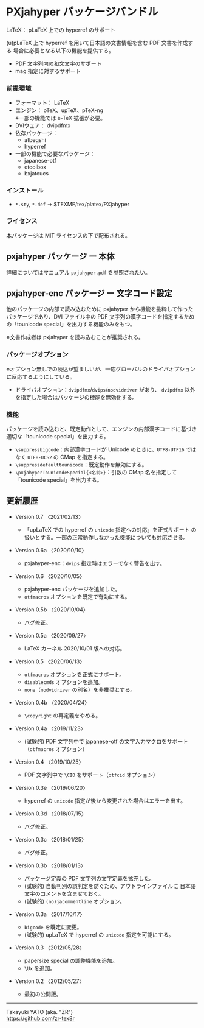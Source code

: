 PXjahyper パッケージバンドル
============================

LaTeX： pLaTeX 上での hyperref のサポート

(u)pLaTeX 上で hyperref を用いて日本語の文書情報を含む PDF 文書を作成する
場合に必要となる以下の機能を提供する。

  * PDF 文字列内の和文文字のサポート
  * mag 指定に対するサポート

### 前提環境

  * フォーマット： LaTeX
  * エンジン： pTeX、upTeX、pTeX-ng  
    ※一部の機能では e-TeX 拡張が必要。
  * DVIウェア： dvipdfmx
  * 依存パッケージ：
      - atbegshi
      - hyperref
  * 一部の機能で必要なパッケージ：
      - japanese-otf
      - etoolbox
      - bxjatoucs

### インストール

  - `*.sty`, `*.def` → $TEXMF/tex/platex/PXjahyper

### ライセンス

本パッケージは MIT ライセンスの下で配布される。


pxjahyper パッケージ ー 本体
----------------------------

詳細についてはマニュアル `pxjahyper.pdf` を参照されたい。


pxjahyper-enc パッケージ ー 文字コード設定
------------------------------------------

他のパッケージの内部で読み込むために pxjahyper から機能を抜粋して作った
パッケージであり、DVI ファイル中の PDF 文字列の漢字コードを指定するため
の「tounicode special」を出力する機能のみをもつ。

※文書作成者は pxjahyper を読み込むことが推奨される。

### パッケージオプション

※オプション無しでの読込が望ましいが、一応グローバルのドライバオプション
に反応するようにしている。

  * ドライバオプション：`dvipdfmx`/`dvips`/`nodvidriver` があり、
    `dvipdfmx` 以外を指定した場合はパッケージの機能を無効化する。

### 機能

パッケージを読み込むと、既定動作として、エンジンの内部漢字コードに基づき
適切な「tounicode special」を出力する。

  * `\suppressbigcode`：内部漢字コードが Unicode のときに、`UTF8-UTF16`
    ではなく `UTF8-UCS2` の CMap を指定する。
  * `\suppressdefaulttounicode`：既定動作を無効にする。
  * `\pxjahyperToUnicodeSpecial{<名前>}`：引数の CMap 名を指定して
    「tounicode special」を出力する。


更新履歴
--------

  * Version 0.7  〈2021/02/13〉
      - 「upLaTeX での hyperref の `unicode` 指定への対応」を正式サポート
        の扱いとする。一部の正常動作しなかった機能についても対応させる。

  * Version 0.6a 〈2020/10/10〉
      - pxjahyper-enc：`dvips` 指定時はエラーでなく警告を出す。

  * Version 0.6  〈2020/10/05〉
      - pxjahyper-enc パッケージを追加した。
      - `otfmacros` オプションを既定で有効にする。

  * Version 0.5b 〈2020/10/04〉
      - バグ修正。

  * Version 0.5a 〈2020/09/27〉
      - LaTeX カーネル 2020/10/01 版への対応。

  * Version 0.5  〈2020/06/13〉
      - `otfmacros` オプションを正式にサポート。
      - `disablecmds` オプションを追加。
      - `none`（`nodvidriver` の別名）を非推奨とする。

  * Version 0.4b 〈2020/04/24〉
      - `\copyright` の再定義をやめる。

  * Version 0.4a 〈2019/11/23〉
      - (試験的) PDF 文字列中で japanese-otf の文字入力マクロをサポート
        （`otfmacros` オプション）

  * Version 0.4  〈2019/10/25〉
      - PDF 文字列中で `\CID` をサポート（`otfcid` オプション）

  * Version 0.3e 〈2019/06/20〉
      - hyperref の `unicode` 指定が後から変更された場合はエラーを出す。

  * Version 0.3d 〈2018/07/15〉
      - バグ修正。

  * Version 0.3c 〈2018/01/25〉
      - バグ修正。

  * Version 0.3b 〈2018/01/13〉
      - パッケージ定義の PDF 文字列の文字定義を拡充した。
      - (試験的) 自動判別の誤判定を防ぐため、アウトラインファイルに
        日本語文字のコメントを含ませておく。
      - (試験的) `(no)jacommentline` オプション。

  * Version 0.3a 〈2017/10/17〉
      - `bigcode` を既定に変更。
      - (試験的) upLaTeX で hyperref の `unicode` 指定を可能にする。

  * Version 0.3  〈2012/05/28〉
      - papersize special の調整機能を追加。
      - `\Ux` を追加。

  * Version 0.2  〈2012/05/27〉
      - 最初の公開版。

--------------------
Takayuki YATO (aka. "ZR")  
https://github.com/zr-tex8r
